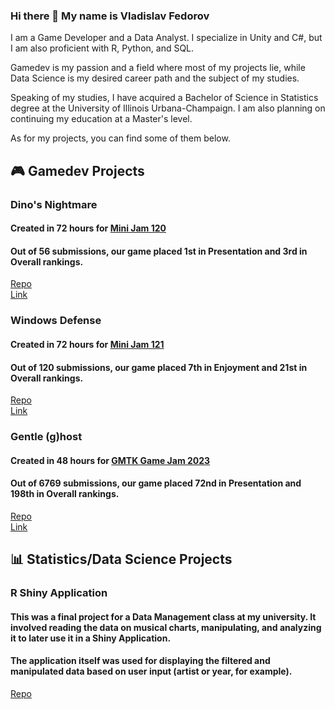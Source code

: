 ### Hi there 👋 My name is Vladislav Fedorov

I am a Game Developer and a Data Analyst. I specialize in Unity and C#, but I am also proficient with R, Python, and SQL.

Gamedev is my passion and a field where most of my projects lie, while Data Science is my desired career path and the subject of my studies. 

Speaking of my studies, I have acquired a Bachelor of Science in Statistics degree at the University of Illinois Urbana-Champaign. I am also planning on continuing my education at a Master's level.

As for my projects, you can find some of them below. 

## 🎮 Gamedev Projects

### Dino's Nightmare
#### Created in 72 hours for [Mini Jam 120](https://itch.io/jam/mini-jam-120-hell)

#### Out of 56 submissions, our game placed 1st in Presentation and 3rd in Overall rankings.

[Repo](https://github.com/Lockd/Hell-dodgeball)  
[Link](https://lockd.itch.io/dinos-nightmare) 


### Windows Defense 
#### Created in 72 hours for [Mini Jam 121](https://itch.io/jam/mini-jam-121-reflection)

#### Out of 120 submissions, our game placed 7th in Enjoyment and 21st in Overall rankings.

[Repo](https://github.com/Lockd/windows-td)  
[Link](https://lockd.itch.io/windows-defense)  

### Gentle (g)host
#### Created in 48 hours for [GMTK Game Jam 2023](https://itch.io/jam/gmtk-2023)

#### Out of 6769 submissions, our game placed 72nd in Presentation and 198th in Overall rankings.

[Repo](https://github.com/Lockd/gmtk2023/tree/main)  
[Link](https://ldrg.itch.io/gentleghost)  


## 📊 Statistics/Data Science Projects

### R Shiny Application

#### This was a final project for a Data Management class at my university. It involved reading the data on musical charts, manipulating, and analyzing it to later use it in a Shiny Application.
#### The application itself was used for displaying the filtered and manipulated data based on user input (artist or year, for example).  

[Repo](https://github.com/ValDevelopment/Music-Shiny)  
<!--
### Sendburg Delivery Service
#### Created in 72 hours for [Ludum Dare 53](https://ldjam.com/events/ludum-dare/53)

[Repo](https://github.com/Lockd/windows-td)  
[Link](https://lockd.itch.io/windows-defense)  



**ValDevelopment/ValDevelopment** is a ✨ _special_ ✨ repository because its `README.md` (this file) appears on your GitHub profile.

Here are some ideas to get you started:

- 🔭 I’m currently working on ...
- 🌱 I’m currently learning ...
- 👯 I’m looking to collaborate on ...
- 🤔 I’m looking for help with ...
- 💬 Ask me about ...
- 📫 How to reach me: ...
- 😄 Pronouns: ...
- ⚡ Fun fact: ...
-->

